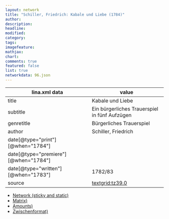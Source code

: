 ```yaml
---
layout: network
title: "Schiller, Friedrich: Kabale und Liebe (1784)"
author:
description:
headline:
modified:
category:
tags:
imagefeature: 
mathjax: 
chart: 
comments: true
featured: false
list: true
networkdata: 96.json
---
```

lina.xml data  | value
------------- | -------------
title|Kabale und Liebe
subtitle|Ein bürgerliches Trauerspiel in fünf Aufzügen
genretitle|Bürgerliches Trauerspiel
author|Schiller, Friedrich
date[@type="print"][@when="1784"]|
date[@type="premiere"][@when="1784"]|
date[@type="written"][@when="1783"]|1782/83
source|[textgrid:tz39.0](https://textgridlab.org/1.0/tgcrud-public/rest/textgrid:tz39.0/data)



* [Network (sticky and static)](/linas/network96)
* [Matrix)](/linas/matrix96)
* [Amounts)](/linas/amount96)
* [Zwischenformat)](/linas/lina96 )
